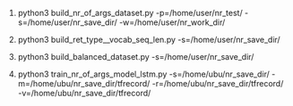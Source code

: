 1. python3 build_nr_of_args_dataset.py -p=/home/user/nr_test/ -s=/home/user/nr_save_dir/ -w=/home/user/nr_work_dir/

2. python3 build_ret_type__vocab_seq_len.py -s=/home/user/nr_save_dir/

3. python3 build_balanced_dataset.py -s=/home/user/nr_save_dir/

4. python3 train_nr_of_args_model_lstm.py -s=/home/ubu/nr_save_dir/ -m=/home/ubu/nr_save_dir/tfrecord/ -r=/home/ubu/nr_save_dir/tfrecord/ -v=/home/ubu/nr_save_dir/tfrecord/